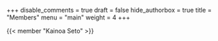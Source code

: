 +++
disable_comments = true
draft = false
hide_authorbox = true
title = "Members"
menu = "main"
weight = 4
+++

{{< member "Kainoa Seto" >}}

